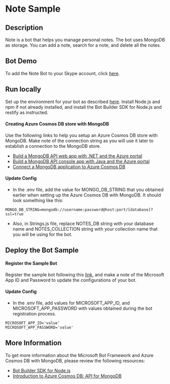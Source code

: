 # Note Sample

## Description
Note is a bot that helps you manage personal notes. The bot uses MongoDB as storage. You can add a note, search for a note, and delete all the notes.

## Bot Demo
To add the Note Bot to your Skype account, click [here](https://join.skype.com/bot/9d35aa86-9465-4391-8bd5-2463fe357d89).

## Run locally
Set up the environment for your bot as described [here](https://docs.microsoft.com/en-us/bot-framework/nodejs/bot-builder-nodejs-quickstart). Install Node.js and npm if not already installed, and install the Bot Builder SDK for Node.js and restify as instructed.

#### Creating Azure Cosmos DB store with MongoDB

Use the following links to help you setup an Azure Cosmos DB store with MongoDB.  Make note of the connection string as you will use it later to establish a connection to the MongoDB store.

- [Build a MongoDB API web app with .NET and the Azure portal](https://docs.microsoft.com/en-us/azure/cosmos-db/create-mongodb-dotnet)
- [Build a MongoDB API console app with Java and the Azure portal](https://docs.microsoft.com/en-us/azure/cosmos-db/create-mongodb-java)
- [Connect a MongoDB application to Azure Cosmos DB](https://docs.microsoft.com/en-us/azure/cosmos-db/connect-mongodb-account)

#### Update Config

- In the .env file, add the value for MONGO_DB_STRING that you obtained earlier when setting up the Azure Cosmos DB with MongoDB. It should look something like this:
```
MONGO_DB_STRING=mongodb://username:password@host:port/[database]?ssl=true
```
- Also, in Strings.js file, replace NOTES_DB string with your database name and NOTES_COLLECTION string with your collection name that you will be using for the bot.

## Deploy the Bot Sample

#### Register the Sample Bot
Register the sample bot following this [link](https://docs.microsoft.com/en-us/bot-framework/portal-register-bot), and make a note of the Microsoft App ID and Password to update the configurations of your bot.

#### Update Config

- In the .env file, add values for MICROSOFT_APP_ID, and MICROSOFT_APP_PASSWORD with values obtained during the bot registration process.
```
MICROSOFT_APP_ID='value'
MICROSOFT_APP_PASSWORD='value'
```

## More Information
To get more information about the Microsoft Bot Framework and Azure Cosmos DB with MongoDB, please review the following resources:
- [Bot Builder SDK for Node.js](https://docs.microsoft.com/en-us/bot-framework/nodejs/bot-builder-nodejs-overview)
- [Introduction to Azure Cosmos DB: API for MongoDB](https://docs.microsoft.com/en-us/azure/cosmos-db/mongodb-introduction)
